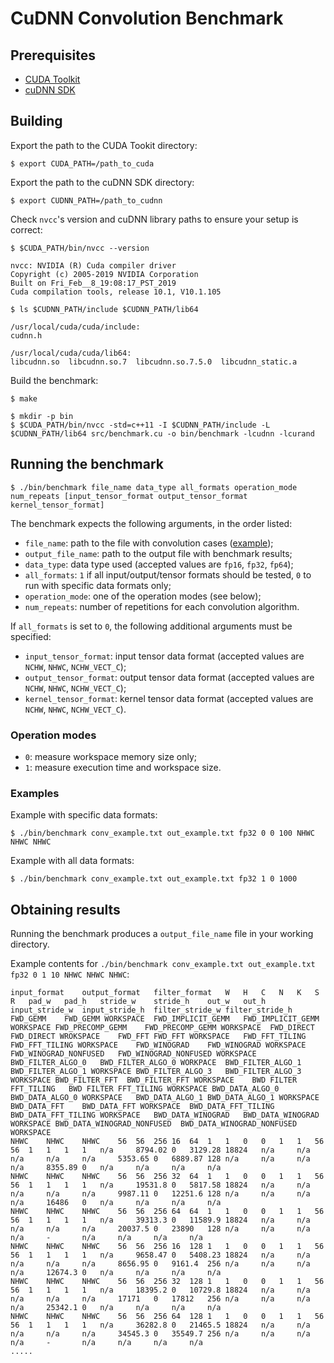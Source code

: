 CuDNN Convolution Benchmark
===============

Prerequisites
-------------
* [CUDA Toolkit](https://docs.nvidia.com/cuda/index.html)
* [cuDNN SDK](https://developer.nvidia.com/cudnn)

Building
--------
Export the path to the CUDA Tookit directory:
```shell
$ export CUDA_PATH=/path_to_cuda
```
Export the path to the cuDNN SDK directory:
```shell
$ export CUDNN_PATH=/path_to_cudnn
```
Check `nvcc`'s version and cuDNN library paths to ensure your setup is correct:
```shell
$ $CUDA_PATH/bin/nvcc --version

nvcc: NVIDIA (R) Cuda compiler driver
Copyright (c) 2005-2019 NVIDIA Corporation
Built on Fri_Feb__8_19:08:17_PST_2019
Cuda compilation tools, release 10.1, V10.1.105
```
```shell
$ ls $CUDNN_PATH/include $CUDNN_PATH/lib64

/usr/local/cuda/cuda/include:
cudnn.h

/usr/local/cuda/cuda/lib64:
libcudnn.so  libcudnn.so.7  libcudnn.so.7.5.0  libcudnn_static.a
```
Build the benchmark:
```shell
$ make
```
```shell
$ mkdir -p bin
$ $CUDA_PATH/bin/nvcc -std=c++11 -I $CUDNN_PATH/include -L $CUDNN_PATH/lib64 src/benchmark.cu -o bin/benchmark -lcudnn -lcurand
```

Running the benchmark
---------------------
```shell
$ ./bin/benchmark file_name data_type all_formats operation_mode num_repeats [input_tensor_format output_tensor_format kernel_tensor_format]
```

The benchmark expects the following arguments, in the order listed:

* `file_name`: path to the file with convolution cases ([example](https://github.com/Slimakanzer/cudnn-benchmark/blob/master/conv_example.txt));
* `output_file_name`: path to the output file with benchmark results;
* `data_type`: data type used (accepted values are `fp16`, `fp32`, `fp64`);
* `all_formats`: `1` if all input/output/tensor formats should be tested, `0` to run with specific data formats only;
* `operation_mode`: one of the operation modes (see below);
* `num_repeats`: number of repetitions for each convolution algorithm.

If `all_formats` is set to `0`, the following additional arguments must be specified:
* `input_tensor_format`: input tensor data format (accepted values are `NCHW`, `NHWC`, `NCHW_VECT_C`);
* `output_tensor_format`: output tensor data format (accepted values are `NCHW`, `NHWC`, `NCHW_VECT_C`);
* `kernel_tensor_format`: kernel tensor data format (accepted values are `NCHW`, `NHWC`, `NCHW_VECT_C`).

### Operation modes
* `0`: measure workspace memory size only;
* `1`: measure execution time and workspace size.

### Examples

Example with specific data formats:
```shell
$ ./bin/benchmark conv_example.txt out_example.txt fp32 0 0 100 NHWC NHWC NHWC
```
Example with all data formats:
```shell
$ ./bin/benchmark conv_example.txt out_example.txt fp32 1 0 1000
```
Obtaining results
-----------------
Running the benchmark produces a `output_file_name` file in your working directory.

Example contents for `./bin/benchmark conv_example.txt out_example.txt fp32 0 1 10 NHWC NHWC NHWC`:

```
input_format	output_format	filter_format	W	H	C	N	K	S	R	pad_w	pad_h	stride_w	stride_h	out_w	out_h	input_stride_w	input_stride_h	filter_stride_w	filter_stride_h	FWD_GEMM	FWD_GEMM WORKSPACE	FWD_IMPLICIT_GEMM	FWD_IMPLICIT_GEMM WORKSPACE	FWD_PRECOMP_GEMM	FWD_PRECOMP_GEMM WORKSPACE	FWD_DIRECT	FWD_DIRECT WROKSPACE	FWD_FFT	FWD_FFT WORKSPACE	FWD_FFT_TILING	FWD_FFT_TILING WORKSPACE	FWD_WINOGRAD	FWD_WINOGRAD WORKSPACE	FWD_WINOGRAD_NONFUSED	FWD_WINOGRAD_NONFUSED WORKSPACE	BWD_FILTER_ALGO_0	BWD_FILTER_ALGO_0 WORKPACE	BWD_FILTER_ALGO_1	BWD_FILTER_ALGO_1 WORKSPACE	BWD_FILTER_ALGO_3	BWD_FILTER_ALGO_3 WORKSPACE	BWD_FILTER_FFT	BWD_FILTER_FFT WORKSPACE	BWD FILTER FFT_TILING	BWD FILTER FFT_TILING WORKSPACE	BWD_DATA_ALGO_0	BWD_DATA_ALGO_0 WORKSPACE	BWD_DATA_ALGO_1	BWD_DATA_ALGO_1 WORKSPACE	BWD_DATA_FFT	BWD_DATA_FFT WORKSPACE	BWD_DATA_FFT_TILING	BWD_DATA_FFT_TILING WORKSPACE	BWD_DATA_WINOGRAD	BWD_DATA_WINOGRAD WORKSPACE	BWD_DATA_WINOGRAD_NONFUSED	BWD_DATA_WINOGRAD_NONFUSED WORKSPACE
NHWC	NHWC	NHWC	56	56	256	16	64	1	1	0	0	1	1	56	56	1	1	1	1	n/a		8794.02	0	3129.28	18824	n/a		n/a		n/a		n/a		n/a		5353.65	0	6889.87	128	n/a		n/a		n/a		n/a		8355.89	0	n/a		n/a		n/a		n/a		
NHWC	NHWC	NHWC	56	56	256	32	64	1	1	0	0	1	1	56	56	1	1	1	1	n/a		19531.8	0	5817.58	18824	n/a		n/a		n/a		n/a		n/a		9987.11	0	12251.6	128	n/a		n/a		n/a		n/a		16486	0	n/a		n/a		n/a		n/a		
NHWC	NHWC	NHWC	56	56	256	64	64	1	1	0	0	1	1	56	56	1	1	1	1	n/a		39313.3	0	11589.9	18824	n/a		n/a		n/a		n/a		n/a		20037.5	0	23890	128	n/a		n/a		n/a		n/a		-		n/a		n/a		n/a		n/a		
NHWC	NHWC	NHWC	56	56	256	16	128	1	1	0	0	1	1	56	56	1	1	1	1	n/a		9658.47	0	5408.23	18824	n/a		n/a		n/a		n/a		n/a		8656.95	0	9161.4	256	n/a		n/a		n/a		n/a		12674.3	0	n/a		n/a		n/a		n/a		
NHWC	NHWC	NHWC	56	56	256	32	128	1	1	0	0	1	1	56	56	1	1	1	1	n/a		18395.2	0	10729.8	18824	n/a		n/a		n/a		n/a		n/a		17171	0	17812	256	n/a		n/a		n/a		n/a		25342.1	0	n/a		n/a		n/a		n/a		
NHWC	NHWC	NHWC	56	56	256	64	128	1	1	0	0	1	1	56	56	1	1	1	1	n/a		36282.8	0	21465.5	18824	n/a		n/a		n/a		n/a		n/a		34545.3	0	35549.7	256	n/a		n/a		n/a		n/a		-		n/a		n/a		n/a		n/a		
.....
```
